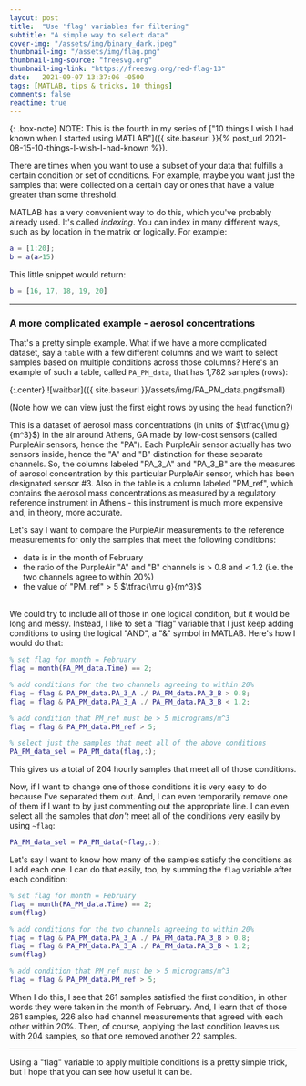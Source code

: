 ```yaml
---
layout: post
title:  "Use 'flag' variables for filtering"
subtitle: "A simple way to select data"
cover-img: "/assets/img/binary_dark.jpeg"
thumbnail-img: "/assets/img/flag.png"
thumbnail-img-source: "freesvg.org"
thumbnail-img-link: "https://freesvg.org/red-flag-13"
date:   2021-09-07 13:37:06 -0500
tags: [MATLAB, tips & tricks, 10 things]
comments: false
readtime: true
---
```

{: .box-note}
NOTE: This is the fourth in my series of ["10 things I wish I had known when I started using MATLAB"]({{ site.baseurl }}{% post_url 2021-08-15-10-things-I-wish-I-had-known %}).

There are times when you want to use a subset of your data that fulfills a certain condition or set of conditions. For example, maybe you want just the samples that were collected on a certain day or ones that have a value greater than some threshold.

MATLAB has a very convenient way to do this, which you've probably already used. It's called _indexing_. You can index in many different ways, such as by location in the matrix or logically. For example:

``` matlab
a = [1:20];
b = a(a>15)
```

This little snippet would return:

``` matlab
b = [16, 17, 18, 19, 20]
```

---

### A more complicated example - aerosol concentrations

That's a pretty simple example. What if we have a more complicated dataset, say a `table` with a few different columns and we want to select samples based on multiple conditions across those columns? Here's an example of such a table, called `PA_PM_data`, that has 1,782 samples (rows):

{:.center}
![waitbar]({{ site.baseurl }}/assets/img/PA_PM_data.png#small)

(Note how we can view just the first eight rows by using the `head` function?)

This is a dataset of aerosol mass concentrations (in units of $\tfrac{\mu g}{m^3}$) in the air around Athens, GA made by low-cost sensors (called PurpleAir sensors, hence the "PA"). Each PurpleAir sensor actually has two sensors inside, hence the "A" and "B" distinction for these separate channels. So, the columns labeled "PA_3_A" and "PA_3_B" are the measures of aerosol concentration by this particular PurpleAir sensor, which has been designated sensor #3. Also in the table is a column labeled "PM_ref", which contains the aerosol mass concentrations as measured by a regulatory reference instrument in Athens - this instrument is much more expensive and, in theory, more accurate.

Let's say I want to compare the PurpleAir measurements to the reference measurements for only the samples that meet the following conditions:

* date is in the month of February
* the ratio of the PurpleAir "A" and "B" channels is > 0.8 and < 1.2 (i.e. the two channels agree to within 20%)
* the value of "PM_ref" > 5 $\tfrac{\mu g}{m^3}$

<br>
We could try to include all of those in one logical condition, but it would be long and messy. Instead, I like to set a "flag" variable that I just keep adding conditions to using the logical "AND", a "&" symbol in MATLAB. Here's how I would do that:

``` matlab
% set flag for month = February
flag = month(PA_PM_data.Time) == 2;

% add conditions for the two channels agreeing to within 20%
flag = flag & PA_PM_data.PA_3_A ./ PA_PM_data.PA_3_B > 0.8;
flag = flag & PA_PM_data.PA_3_A ./ PA_PM_data.PA_3_B < 1.2;

% add condition that PM_ref must be > 5 micrograms/m^3
flag = flag & PA_PM_data.PM_ref > 5;

% select just the samples that meet all of the above conditions
PA_PM_data_sel = PA_PM_data(flag,:);
```

This gives us a total of 204 hourly samples that meet all of those conditions.

Now, if I want to change one of those conditions it is very easy to do because I've separated them out. And, I can even temporarily remove one of them if I want to by just commenting out the appropriate line. I can even select all the samples that _don't_ meet all of the conditions very easily by using `~flag`:

``` matlab
PA_PM_data_sel = PA_PM_data(~flag,:);
```

Let's say I want to know how many of the samples satisfy the conditions as I add each one. I can do that easily, too, by summing the `flag` variable after each condition:

``` matlab
% set flag for month = February
flag = month(PA_PM_data.Time) == 2;
sum(flag)

% add conditions for the two channels agreeing to within 20%
flag = flag & PA_PM_data.PA_3_A ./ PA_PM_data.PA_3_B > 0.8;
flag = flag & PA_PM_data.PA_3_A ./ PA_PM_data.PA_3_B < 1.2;
sum(flag)

% add condition that PM_ref must be > 5 micrograms/m^3
flag = flag & PA_PM_data.PM_ref > 5;
```

When I do this, I see that 261 samples satisfied the first condition, in other words they were taken in the month of February. And, I learn that of those 261 samples, 226 also had channel measurements that agreed with each other within 20%. Then, of course, applying the last condition leaves us with 204 samples, so that one removed another 22 samples.

---

Using a "flag" variable to apply multiple conditions is a pretty simple trick, but I hope that you can see how useful it can be.
